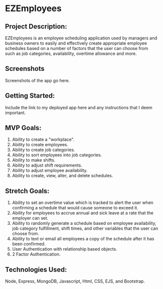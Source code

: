 # EZEmployees
## Project Description:
EZEmployees is an employee scheduling application used by managers and business owners to easily and effectively create appropriate employee schedules based on a number of factors that the user can choose from such as job categories, availability, overtime allowance and more.
## Screenshots
Screenshots of the app go here.
## Getting Started:
Include the link to my deployed app here and any instructions that I deem important.
## MVP Goals:
1. Ability to create a "workplace".
2. Ability to create employees.
3. Ability to create job categories.
4. Ability to sort employees into job categories.
5. Ability to make shifts.
6. Ability to adjust shift requirements.
7. Ability to adjust employee availability.
8. Ability to create, view, alter, and delete schedules.
## Stretch Goals:
1. Ability to set an overtime value which is tracked to alert the user when confirming a schedule that would cause someone to exceed it.
2. Ability for employees to accrue annual and sick leave at a rate that the employer can set.
3. Ability to randomly generate a schedule based on employee availability, job category fulfillment, shift times, and other variables that the user can choose from.
4. Ability to text or email all employees a copy of the schedule after it has been confirmed.
5. User Authentication with relationship based objects.
6. 2 Factor Authentication.
## Technologies Used:
Node, Express, MongoDB, Javascript, Html, CSS, EJS, and Bootstrap.
